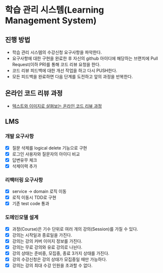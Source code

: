 # 학습 관리 시스템(Learning Management System)
## 진행 방법
* 학습 관리 시스템의 수강신청 요구사항을 파악한다.
* 요구사항에 대한 구현을 완료한 후 자신의 github 아이디에 해당하는 브랜치에 Pull Request(이하 PR)를 통해 코드 리뷰 요청을 한다.
* 코드 리뷰 피드백에 대한 개선 작업을 하고 다시 PUSH한다.
* 모든 피드백을 완료하면 다음 단계를 도전하고 앞의 과정을 반복한다.

## 온라인 코드 리뷰 과정
* [텍스트와 이미지로 살펴보는 온라인 코드 리뷰 과정](https://github.com/next-step/nextstep-docs/tree/master/codereview)

## LMS
### 개발 요구사항
* [x] 질문 삭제를 logical delete 기능으로 구현
* [x] 로그인 사용자와 질문자의 아이디 비교
* [x] 답변유무 체크
* [x] 삭제이력 추가

### 리팩터링 요구사항
* [x] service -> domain 로직 이동
* [x] 로직 이동시 TDD로 구현
* [x] 기존 test code 통과

### 도메인모델 설계
* [x] 과정(Course)은 기수 단위로 여러 개의 강의(Session)를 가질 수 있다.
* [x] 강의는 시작일과 종료일을 가진다.
* [x] 강의는 강의 커버 이미지 정보를 가진다.
* [x] 강의는 무료 강의와 유료 강의로 나뉜다.
* [x] 강의 상태는 준비중, 모집중, 종료 3가지 상태를 가진다.
* [x] 강의 수강신청은 강의 상태가 모집중일 때만 가능하다.
* [x] 강의는 강의 최대 수강 인원을 초과할 수 없다.
